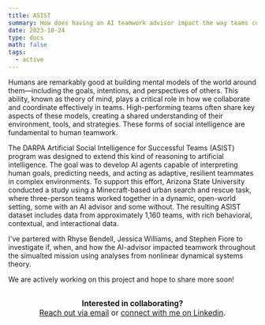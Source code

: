 ```yaml
---
title: ASIST
summary: How does having an AI teamwork advisor impact the way teams coordinate?
date: 2023-10-24
type: docs
math: false
tags:
  - active
---
```


Humans are remarkably good at building mental models of the world around them—including the goals, intentions, and perspectives of others. This ability, known as theory of mind, plays a critical role in how we collaborate and coordinate effectively in teams. High-performing teams often share key aspects of these models, creating a shared understanding of their environment, tools, and strategies. These forms of social intelligence are fundamental to human teamwork.

The DARPA Artificial Social Intelligence for Successful Teams (ASIST) program was designed to extend this kind of reasoning to artificial intelligence. The goal was to develop AI agents capable of interpreting human goals, predicting needs, and acting as adaptive, resilient teammates in complex environments. To support this effort, Arizona State University conducted a study using a Minecraft-based urban search and rescue task, where three-person teams worked together in a dynamic, open-world setting, some with an AI advisor and some without. The resulting ASIST dataset includes data from approximately 1,160 teams, with rich behavioral, contextual, and interactional data. 

I've partered with Rhyse Bendell, Jessica Williams, and Stephen Fiore to investigate if, when, and how the AI-advisor impacted teamwork throughout the simualted mission using analyses from nonlinear dynamical systems theory. 

We are actively working on this project and hope to share more soon!



<div style="margin-top: 2em; text-align: center; font-size: 1.1em;">
  <strong>Interested in collaborating?</strong><br>
  <a href="mailto:tkara.mullin@ucf.edu">Reach out via email</a> or 
  <a href="https://www.linkedin.com/in/tkara-mullins/">connect with me on Linkedin</a>.
</div>



<!--more-->

